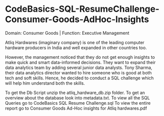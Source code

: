 # CodeBasics-SQL-ResumeChallenge-Consumer-Goods-AdHoc-Insights
Domain:  Consumer Goods | Function: Executive Management

Atliq Hardwares (imaginary company) is one of the leading computer hardware producers in India and well expanded in other countries too.

However, the management noticed that they do not get enough insights to make quick and smart data-informed decisions. They want to expand their data analytics team by adding several junior data analysts. Tony Sharma, their data analytics director wanted to hire someone who is good at both tech and soft skills. Hence, he decided to conduct a SQL challenge which will help him understand both the skills.

To get the Db Script unzip the atliq_hardware_db.zip folder.
To get an overview about the database look into metadata.txt.
To view all the SQL Queries go to CodeBasics SQL Resume Challenge.sql
To view the entire report go to Consumer Goods Ad-Hoc insights for Atliq hardwares.pdf

